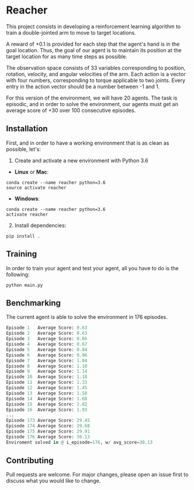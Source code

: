 # Reacher

This project consists in developing a reinforcement learning algorithm to train a double-jointed arm to move to target locations.

A reward of +0.1 is provided for each step that the agent's hand is in the goal location. Thus, the goal of our agent is to maintain its position at the target location for as many time steps as possible.

The observation space consists of 33 variables corresponding to position, rotation, velocity, and angular velocities of the arm. Each action is a vector with four numbers, corresponding to torque applicable to two joints. Every entry in the action vector should be a number between -1 and 1.

For this version of the environment, we will have 20 agents. The task is episodic, and in order to solve the environment, our agents must get an average score of +30 over 100 consecutive episodes.

## Installation
First, and in order to have a working environment that is as clean as possible, let's:
1. Create and activate a new environment with Python 3.6
- __Linux__ or __Mac__:
```
conda create --name reacher python=3.6
source activate reacher
```
- __Windows__:
```
conda create --name reacher python=3.6
activate reacher
```
2. Install dependencies:

```
pip install .
```

## Training

In order to train your agent and test your agent, all you have to do is the following:

```
python main.py
```

## Benchmarking

The current agent is able to solve the environment in 176 episodes.
```python
Episode 1	Average Score: 0.63
Episode 2	Average Score: 0.63
Episode 3	Average Score: 0.66
Episode 4	Average Score: 0.67
Episode 5	Average Score: 0.84
Episode 6	Average Score: 0.96
Episode 7	Average Score: 1.04
Episode 8	Average Score: 1.10
Episode 9	Average Score: 1.14
Episode 10	Average Score: 1.18
Episode 11	Average Score: 1.33
Episode 12	Average Score: 1.45
Episode 13	Average Score: 1.58
Episode 14	Average Score: 1.68
Episode 15	Average Score: 1.82
Episode 16	Average Score: 1.93
...
Episode 173	Average Score: 29.45
Episode 174	Average Score: 29.68
Episode 175	Average Score: 29.91
Episode 176	Average Score: 30.13
Enviroment solved in @ i_episode=176, w/ avg_score=30.13
```

## Contributing
Pull requests are welcome. For major changes, please open an issue first to discuss what you would like to change.
